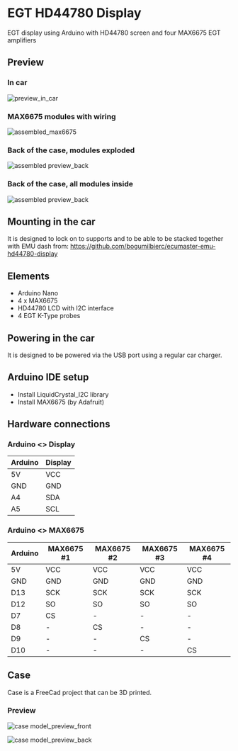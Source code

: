 # EGT HD44780 Display #

EGT display using Arduino with HD44780 screen and four MAX6675 EGT amplifiers

## Preview ##

### In car ###

![preview_in_car](./docs/pictures/preview_in_car.png)

### MAX6675 modules with wiring ###

![assembled_max6675](./docs/pictures/assembled_max6675.png)

### Back of the case, modules exploded ###

![assembled preview_back](./docs/pictures/exploded_back.png)

### Back of the case, all modules inside ###

![assembled preview_back](./docs/pictures/assembled_back.png)

## Mounting in the car ##

It is designed to lock on to supports and to be able to be stacked together with EMU dash
from: https://github.com/bogumilbierc/ecumaster-emu-hd44780-display

## Elements ##

- Arduino Nano
- 4 x MAX6675
- HD44780 LCD with I2C interface
- 4 EGT K-Type probes

## Powering in the car ## 

It is designed to be powered via the USB port using a regular car charger.

## Arduino IDE setup ##

- Install LiquidCrystal_I2C library
- Install MAX6675 (by Adafruit)

## Hardware connections ##

### Arduino <> Display ###

| Arduino | Display |
|---------|---------|
| 5V      | VCC     |
| GND     | GND     |
| A4      | SDA     |
| A5      | SCL     |

### Arduino <> MAX6675 ###

| Arduino | MAX6675 #1 | MAX6675 #2 | MAX6675 #3 | MAX6675 #4 | 
|---------|------------|------------|------------|------------|
| 5V      | VCC        | VCC        | VCC        | VCC        |
| GND     | GND        | GND        | GND        | GND        |
| D13     | SCK        | SCK        | SCK        | SCK        |
| D12     | SO         | SO         | SO         | SO         |
| D7      | CS         | -          | -          | -          |
| D8      | -          | CS         | -          | -          |
| D9      | -          | -          | CS         | -          |
| D10     | -          | -          | -          | CS         |

## Case ##

Case is a FreeCad project that can be 3D printed.

### Preview ###

![case model_preview_front](./docs/pictures/case_model_front.png)

![case model_preview_back](./docs/pictures/case_model_back.png)
